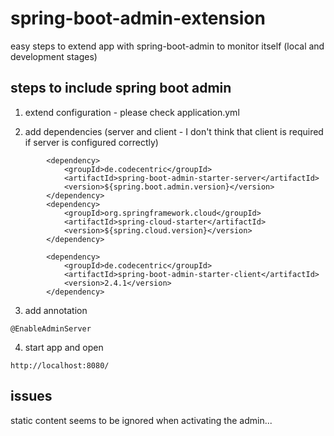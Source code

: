 # spring-boot-admin-extension
easy steps to extend app with spring-boot-admin to monitor itself (local and development stages)


## steps to include spring boot admin

1. extend configuration - please check application.yml

2. add dependencies (server and client - I don't think that client is required if server is configured correctly)
```
        <dependency>
			<groupId>de.codecentric</groupId>
			<artifactId>spring-boot-admin-starter-server</artifactId>
			<version>${spring.boot.admin.version}</version>
		</dependency>
		<dependency>
			<groupId>org.springframework.cloud</groupId>
			<artifactId>spring-cloud-starter</artifactId>
			<version>${spring.cloud.version}</version>
		</dependency>
```
```
        <dependency>
			<groupId>de.codecentric</groupId>
			<artifactId>spring-boot-admin-starter-client</artifactId>
			<version>2.4.1</version>
		</dependency>
```

3. add annotation
```
@EnableAdminServer
```

4. start app and open
```
http://localhost:8080/
```

## issues

static content seems to be ignored when activating the admin...